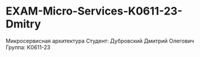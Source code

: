 # EXAM-Micro-Services-K0611-23-Dmitry
Микросервисная архитектура
Студент: Дубровский Дмитрий Олегович
Группа: К0611-23
